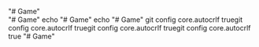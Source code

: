 "# Game"  
"# Game"  echo "# Game"  echo "# Game"  git config core.autocrlf truegit config core.autocrlf truegit config core.autocrlf truegit config core.autocrlf true
"# Game"  
